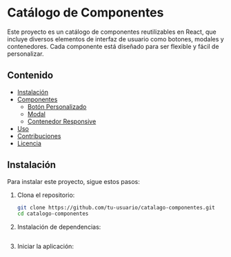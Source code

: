 # Catálogo de Componentes

Este proyecto es un catálogo de componentes reutilizables en React, que incluye diversos elementos de interfaz de usuario como botones, modales y contenedores. Cada componente está diseñado para ser flexible y fácil de personalizar.

## Contenido

- [Instalación](#instalación)
- [Componentes](#componentes)
  - [Botón Personalizado](#botón-personalizado)
  - [Modal](#modal)
  - [Contenedor Responsive](#contenedor-responsive)
- [Uso](#uso)
- [Contribuciones](#contribuciones)
- [Licencia](#licencia)

## Instalación

Para instalar este proyecto, sigue estos pasos:

1. Clona el repositorio:
   ```bash
   git clone https://github.com/tu-usuario/catalago-componentes.git
   cd catalogo-componentes
   ```

1. Instalación de dependencias:
   ```npm install
   ```

1. Iniciar la aplicación:
    ```npm run dev
    ```